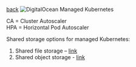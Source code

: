 [back](../README.md)
![DigitalOcean Managed Kubernetes](https://lucid.app/publicSegments/view/9c7126a9-d954-4f52-8be0-dc046a15e9e2/image.png)

CA = Cluster Autoscaler\
HPA = Horizontal Pod Autoscaler

Shared storage options for managed Kubernetes:
1. Shared file storage – [link](https://marketplace.digitalocean.com/apps/openebs-nfs-provisioner)
2. Shared object storage - [link](https://github.com/DO-Solutions/doks-s3)
